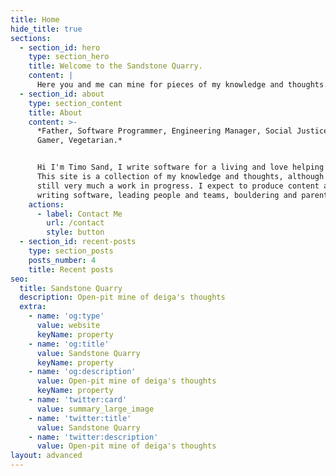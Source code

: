```yaml
---
title: Home
hide_title: true
sections:
  - section_id: hero
    type: section_hero
    title: Welcome to the Sandstone Quarry.
    content: |
      Here you and me can mine for pieces of my knowledge and thoughts.
  - section_id: about
    type: section_content
    title: About
    content: >-
      *Father, Software Programmer, Engineering Manager, Social Justice Warrior,
      Gamer, Vegetarian.*


      Hi I'm Timo Sand, I write software for a living and love helping people.
      This site is a collection of my knowledge and thoughts, although it is
      still very much a work in progress. I expect to produce content about
      writing software, leading people and teams, bouldering and parenthood
    actions:
      - label: Contact Me
        url: /contact
        style: button
  - section_id: recent-posts
    type: section_posts
    posts_number: 4
    title: Recent posts
seo:
  title: Sandstone Quarry
  description: Open-pit mine of deiga's thoughts
  extra:
    - name: 'og:type'
      value: website
      keyName: property
    - name: 'og:title'
      value: Sandstone Quarry
      keyName: property
    - name: 'og:description'
      value: Open-pit mine of deiga's thoughts
      keyName: property
    - name: 'twitter:card'
      value: summary_large_image
    - name: 'twitter:title'
      value: Sandstone Quarry
    - name: 'twitter:description'
      value: Open-pit mine of deiga's thoughts
layout: advanced
---
```

